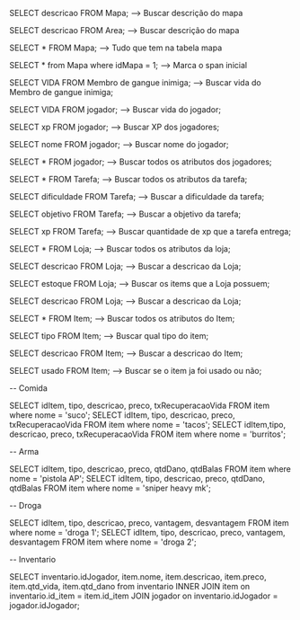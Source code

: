 SELECT descricao FROM Mapa;
--> Buscar descrição do mapa

SELECT descricao FROM Area;
--> Buscar descrição do mapa

SELECT * FROM Mapa;
--> Tudo que tem na tabela mapa

SELECT * from Mapa where idMapa = 1;
--> Marca o span inicial

SELECT VIDA FROM Membro de gangue inimiga;
--> Buscar vida do  Membro de gangue inimiga;

SELECT VIDA FROM jogador;
--> Buscar vida do jogador;

SELECT xp FROM jogador;
--> Buscar XP dos jogadores;

SELECT nome FROM jogador;
--> Buscar nome do jogador;

SELECT * FROM jogador;
--> Buscar todos os atributos dos jogadores;

SELECT * FROM Tarefa;
--> Buscar todos os atributos da tarefa;

SELECT dificuldade FROM Tarefa;
--> Buscar a dificuldade da tarefa;

SELECT objetivo FROM Tarefa;
--> Buscar a objetivo da tarefa;

SELECT xp FROM Tarefa;
--> Buscar quantidade de xp que a tarefa entrega;

SELECT * FROM Loja;
--> Buscar todos os atributos da loja;

SELECT descricao FROM Loja;
--> Buscar a descricao da Loja;

SELECT estoque FROM Loja;
--> Buscar os items que a Loja possuem;

SELECT descricao FROM Loja;
--> Buscar a descricao da Loja;

SELECT * FROM Item;
--> Buscar todos os atributos do Item;

SELECT tipo FROM Item;
--> Buscar qual tipo do item;

SELECT descricao FROM Item;
--> Buscar a descricao do Item;

SELECT usado FROM Item;
--> Buscar se o item ja foi usado ou não;

-- Comida

SELECT idItem, tipo, descricao, preco, txRecuperacaoVida FROM item where nome = 'suco';
SELECT idItem, tipo, descricao, preco, txRecuperacaoVida FROM item where nome = 'tacos';
SELECT idItem,tipo,  descricao, preco, txRecuperacaoVida FROM item where nome = 'burritos';

-- Arma

SELECT idItem, tipo, descricao, preco, qtdDano, qtdBalas FROM item where nome = 'pistola AP';
SELECT idItem, tipo, descricao, preco, qtdDano, qtdBalas FROM item where nome = 'sniper heavy mk';

-- Droga

SELECT idItem, tipo, descricao, preco, vantagem, desvantagem FROM item where nome = 'droga 1';
SELECT idItem, tipo, descricao, preco, vantagem, desvantagem FROM item where nome = 'droga 2';

-- Inventario

SELECT inventario.idJogador, item.nome, item.descricao, item.preco, item.qtd_vida, item.qtd_dano
from inventario 
INNER JOIN item on inventario.id_item = item.id_item
JOIN jogador on inventario.idJogador = jogador.idJogador;
